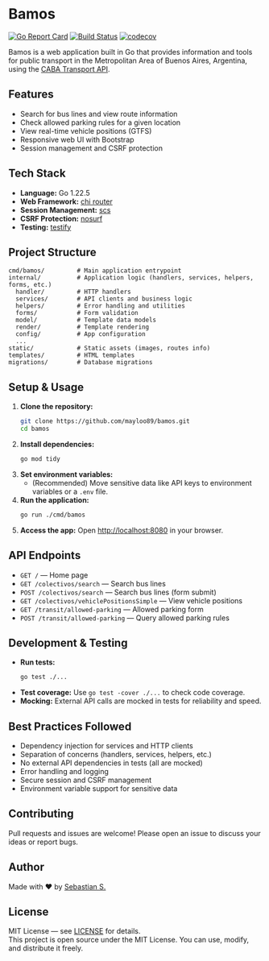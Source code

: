 # Bamos

[![Go Report Card](https://goreportcard.com/badge/github.com/mayloo89/bamos)](https://goreportcard.com/report/github.com/mayloo89/bamos)
[![Build Status](https://github.com/mayloo89/bamos/actions/workflows/golangci-lint.yml/badge.svg)](https://github.com/mayloo89/bamos/actions)
[![codecov](https://codecov.io/gh/mayloo89/bamos/branch/main/graph/badge.svg)](https://codecov.io/gh/mayloo89/bamos)

Bamos is a web application built in Go that provides information and tools for public transport in the Metropolitan Area of Buenos Aires, Argentina, using the [CABA Transport API](https://api-transporte.buenosaires.gob.ar/console).

## Features
- Search for bus lines and view route information
- Check allowed parking rules for a given location
- View real-time vehicle positions (GTFS)
- Responsive web UI with Bootstrap
- Session management and CSRF protection

## Tech Stack
- **Language:** Go 1.22.5
- **Web Framework:** [chi router](https://github.com/go-chi/chi/v5)
- **Session Management:** [scs](https://github.com/alexedwards/scs/v2)
- **CSRF Protection:** [nosurf](https://github.com/justinas/nosurf)
- **Testing:** [testify](https://github.com/stretchr/testify)

## Project Structure
```
cmd/bamos/         # Main application entrypoint
internal/          # Application logic (handlers, services, helpers, forms, etc.)
  handler/         # HTTP handlers
  services/        # API clients and business logic
  helpers/         # Error handling and utilities
  forms/           # Form validation
  model/           # Template data models
  render/          # Template rendering
  config/          # App configuration
  ...
static/            # Static assets (images, routes info)
templates/         # HTML templates
migrations/        # Database migrations
```

## Setup & Usage
1. **Clone the repository:**
   ```sh
   git clone https://github.com/mayloo89/bamos.git
   cd bamos
   ```
2. **Install dependencies:**
   ```sh
   go mod tidy
   ```
3. **Set environment variables:**
   - (Recommended) Move sensitive data like API keys to environment variables or a `.env` file.
4. **Run the application:**
   ```sh
   go run ./cmd/bamos
   ```
5. **Access the app:**
   Open [http://localhost:8080](http://localhost:8080) in your browser.

## API Endpoints
- `GET /` — Home page
- `GET /colectivos/search` — Search bus lines
- `POST /colectivos/search` — Search bus lines (form submit)
- `GET /colectivos/vehiclePositionsSimple` — View vehicle positions
- `GET /transit/allowed-parking` — Allowed parking form
- `POST /transit/allowed-parking` — Query allowed parking rules

## Development & Testing
- **Run tests:**
  ```sh
  go test ./...
  ```
- **Test coverage:**
  Use `go test -cover ./...` to check code coverage.
- **Mocking:**
  External API calls are mocked in tests for reliability and speed.

## Best Practices Followed
- Dependency injection for services and HTTP clients
- Separation of concerns (handlers, services, helpers, etc.)
- No external API dependencies in tests (all are mocked)
- Error handling and logging
- Secure session and CSRF management
- Environment variable support for sensitive data

## Contributing
Pull requests and issues are welcome! Please open an issue to discuss your ideas or report bugs.

## Author

Made with ❤️ by [Sebastian S.](https://github.com/mayloo89)

## License

MIT License — see [LICENSE](LICENSE) for details.  
This project is open source under the MIT License. You can use, modify, and distribute it freely.

